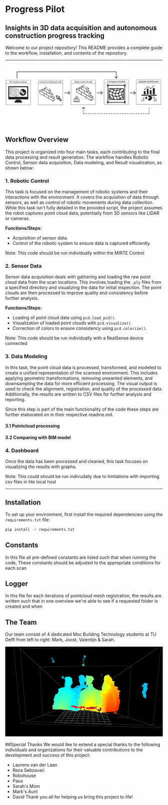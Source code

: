 # Progress Pilot
## Insights in 3D data acquisition and autonomous construction progress tracking

Welcome to our project repository! This README provides a complete guide to the workflow, installation, and contents of the repository.

---

![Workflow Overview](img/maintask.png)

## Workflow Overview

This project is organized into four main tasks, each contributing to the final data processing and result generation. The workflow handles Robotic Control, Sensor data acquisition, Data modeling, and Result visualization, as shown below:

### 1. **Robotic Control**
   This task is focused on the management of robotic systems and their interactions with the environment. It covers the acquisition of data through sensors, as well as control of robotic movements during data collection. While this task isn't fully detailed in the provided script, the project assumes the robot captures point cloud data, potentially from 3D sensors like LIDAR or cameras.

   **Functions/Steps:**
   - Acquisition of sensor data.
   - Control of the robotic system to ensure data is captured efficiently.

Note: This code should be run individually within the MIRTE Control

### 2. **Sensor Data** 
   Sensor data acquisition deals with gathering and loading the raw point cloud data from the scan locations. This involves loading the `.ply` files from a specified directory and visualizing the data for initial inspection. The point clouds are then processed to improve quality and consistency before further analysis.

   **Functions/Steps:**
   - Loading of point cloud data using `pcd.load_pcd()`.
   - Visualization of loaded point clouds with `pcd.visualize()`.
   - Correction of colors to ensure consistency using `pcd.colorize()`.

Note: This code should be run individually with a RealSense device connected 

### 3. **Data Modeling** 
   In this task, the point cloud data is processed, transformed, and modeled to create a unified representation of the scanned environment. This includes applying geometric transformations, removing unwanted elements, and downsampling the data for more efficient processing. The visual output is used to check the alignment, registration, and quality of the processed data. Additionally, the results are written to CSV files for further analysis and reporting. 
   
   Since this step is part of the main functionality of the code these steps are further elaborated on in their respective readme.md. 

#### 3.1 Pointcloud processing

#### 3.2 Comparing with BIM model


### 4. **Dashboard** 
   Once the data has been processed and cleaned, this task focuses on visualizing the results with graphs.  

   
Note: This could should be run indivudally due to limitations with importing csv files in hte local host


---

## Installation 

To set up your environment, first install the required dependencies using the `requirements.txt` file:

```bash
pip install -r requirements.txt
```

## Constants

In this file all pre-defined constants are listed such that when running the code, These constants should be adjusted to the appropriate conditions for each scan 

## Logger

In this file for each iterations of pointcloud mesh registration, the results are written such that in one overview we're able to see if a requested folder is created and when


## The Team

Our team consist of 4 dedicated Msc Building Technology students at TU Delft from left to right: Mark, Joost, Valentijn & Sarah. 

![TEAM](img/TEAM.jpg)

##Special Thanks
We would like to extend a special thanks to the following individuals and organizations for their valuable contributions to the development and success of this project:

- Laurens van der Laan
- Reza Sebzavari
- Robohouse
- Paux
- Sarah's Mom
- Mark's Aunt
- David
Thank you all for helping us bring this project to life!
